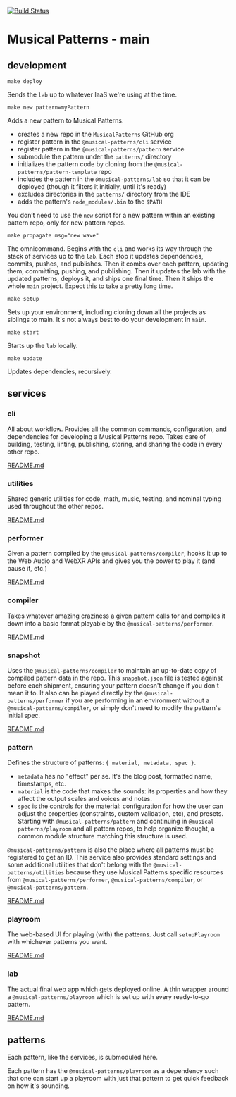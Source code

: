 [![Build Status](https://travis-ci.com/MusicalPatterns/main.svg?branch=master)](https://travis-ci.com/MusicalPatterns/main)

# Musical Patterns - main

## development

`make deploy`

Sends the `lab` up to whatever IaaS we're using at the time.

`make new pattern=myPattern`

Adds a new pattern to Musical Patterns.

- creates a new repo in the `MusicalPatterns` GitHub org
- register pattern in the `@musical-patterns/cli` service
- register pattern in the `@musical-patterns/pattern` service
- submodule the pattern under the `patterns/` directory
- initializes the pattern code by cloning from the `@musical-patterns/pattern-template` repo
- includes the pattern in the `@musical-patterns/lab` so that it can be deployed (though it filters it initially, until it's ready)
- excludes directories in the `patterns/` directory from the IDE
- adds the pattern's `node_modules/.bin` to the `$PATH`

You don’t need to use the `new` script for a new pattern within an existing pattern repo, only for new pattern repos.

`make propagate msg="new wave"`

The omnicommand.
Begins with the `cli` and works its way through the stack of services up to the `lab`.
Each stop it updates dependencies, commits, pushes, and publishes.
Then it combs over each pattern, updating them, committing, pushing, and publishing.
Then it updates the lab with the updated patterns, deploys it, and ships one final time.
Then it ships the whole `main` project.
Expect this to take a pretty long time.

`make setup`

Sets up your environment, including cloning down all the projects as siblings to main.
It's not always best to do your development in `main`.

`make start`

Starts up the `lab` locally.

`make update`

Updates dependencies, recursively.

## services

### cli

All about workflow. 
Provides all the common commands, configuration, and dependencies for developing a Musical Patterns repo.
Takes care of building, testing, linting, publishing, storing, and sharing the code in every other repo.

[README.md](https://github.com/MusicalPatterns/cli/blob/master/README.md)

### utilities

Shared generic utilities for code, math, music, testing, and nominal typing used throughout the other repos.

[README.md](https://github.com/MusicalPatterns/utilities/blob/master/README.md)

### performer

Given a pattern compiled by the `@musical-patterns/compiler`, hooks it up to the Web Audio and WebXR APIs and gives you the power to play it (and pause it, etc.)

[README.md](https://github.com/MusicalPatterns/performer/blob/master/README.md)

### compiler

Takes whatever amazing craziness a given pattern calls for and compiles it down into a basic format playable by the `@musical-patterns/performer`.

[README.md](https://github.com/MusicalPatterns/compiler/blob/master/README.md)

### snapshot

Uses the `@musical-patterns/compiler` to maintain an up-to-date copy of compiled pattern data in the repo.
This `snapshot.json` file is tested against before each shipment, ensuring your pattern doesn't change if you don't mean it to.
It also can be played directly by the `@musical-patterns/performer` if you are performing in an environment without a `@musical-patterns/compiler`, or simply don't need to modify the pattern's initial spec.

[README.md](https://github.com/MusicalPatterns/snapshot/blob/master/README.md)

### pattern

Defines the structure of patterns: `{ material, metadata, spec }`.
- `metadata` has no "effect" per se. It's the blog post, formatted name, timestamps, etc.
- `material` is the code that makes the sounds: its properties and how they affect the output scales and voices and notes.
- `spec` is the controls for the material: configuration for how the user can adjust the properties (constraints, custom validation, etc), and presets.
Starting with `@musical-patterns/pattern` and continuing in `@musical-patterns/playroom` and all pattern repos, to help organize thought, a common module structure matching this structure is used.

`@musical-patterns/pattern` is also the place where all patterns must be registered to get an ID.
This service also provides standard settings and some additional utilities that don't belong with the `@musical-patterns/utilities` because they use Musical Patterns specific resources from `@musical-patterns/performer`, `@musical-patterns/compiler`, or `@musical-patterns/pattern`.

[README.md](https://github.com/MusicalPatterns/pattern/blob/master/README.md)

### playroom

The web-based UI for playing (with) the patterns.
Just call `setupPlayroom` with whichever patterns you want.

[README.md](https://github.com/MusicalPatterns/playroom/blob/master/README.md)

### lab

The actual final web app which gets deployed online.
A thin wrapper around a `@musical-patterns/playroom` which is set up with every ready-to-go pattern.

[README.md](https://github.com/MusicalPatterns/lab/blob/master/README.md)

## patterns

Each pattern, like the services, is submoduled here.

Each pattern has the `@musical-patterns/playroom` as a dependency such that one can start up a playroom with just that pattern to get quick feedback on how it's sounding.
